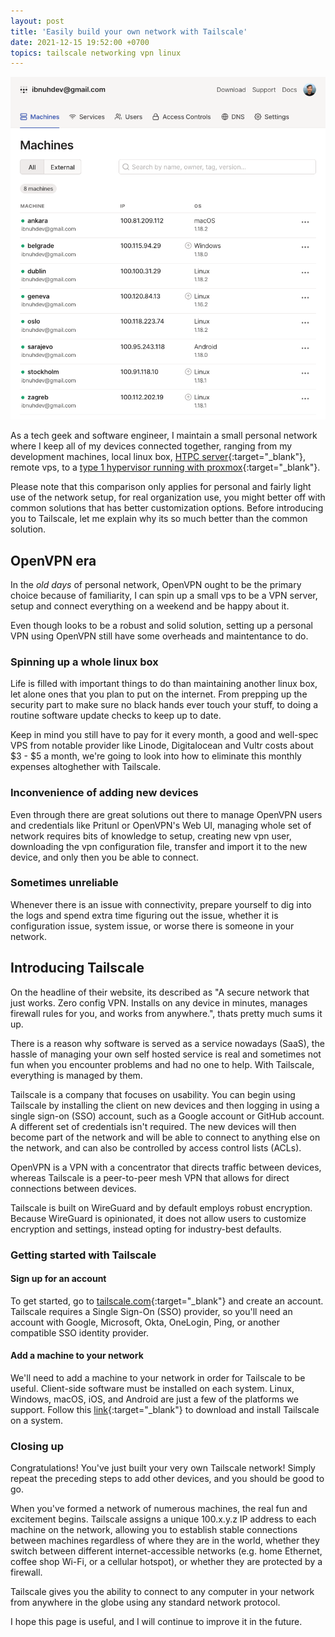 ```yaml
---
layout: post
title: 'Easily build your own network with Tailscale'
date: 2021-12-15 19:52:00 +0700
topics: tailscale networking vpn linux
---
```


![Tailscale device management page](/images/tailscale.png)

As a tech geek and software engineer, I maintain a small personal network where I keep all of my devices connected together, ranging from my development machines, local linux box, [HTPC server](https://en.wikipedia.org/wiki/Home_theater_PC){:target="\_blank"}, remote vps, to a [type 1 hypervisor running with proxmox](https://twitter.com/ibnuhx/status/1439492725129183234){:target="\_blank"}.

Please note that this comparison only applies for personal and fairly light use of the network setup, for real organization use, you might better off with common solutions that has better customization options. Before introducing you to Tailscale, let me explain why its so much better than the common solution.

## OpenVPN era

In the _old days_ of personal network, OpenVPN ought to be the primary choice because of familiarity, I can spin up a small vps to be a VPN server, setup and connect everything on a weekend and be happy about it.

Even though looks to be a robust and solid solution, setting up a personal VPN using OpenVPN still have some overheads and maintentance to do.

### Spinning up a whole linux box

Life is filled with important things to do than maintaining another linux box, let alone ones that you plan to put on the internet. From prepping up the security part to make sure no black hands ever touch your stuff, to doing a routine software update checks to keep up to date.

Keep in mind you still have to pay for it every month, a good and well-spec VPS from notable provider like Linode, Digitalocean and Vultr costs about $3 - $5 a month, we're going to look into how to eliminate this monthly expenses altoghether with Tailscale.

### Inconvenience of adding new devices

Even through there are great solutions out there to manage OpenVPN users and credentials like Pritunl or OpenVPN's Web UI, managing whole set of network requires bits of knowledge to setup, creating new vpn user, downloading the vpn configuration file, transfer and import it to the new device, and only then you be able to connect.

### Sometimes unreliable

Whenever there is an issue with connectivity, prepare yourself to dig into the logs and spend extra time figuring out the issue, whether it is configuration issue, system issue, or worse there is someone in your network.

## Introducing Tailscale

On the headline of their website, its described as "A secure network that just works. Zero config VPN. Installs on any device in minutes, manages firewall rules for you, and works from anywhere.", thats pretty much sums it up.

There is a reason why software is served as a service nowadays (SaaS), the hassle of managing your own self hosted service is real and sometimes not fun when you encounter problems and had no one to help. With Tailscale, everything is managed by them.

Tailscale is a company that focuses on usability. You can begin using Tailscale by installing the client on new devices and then logging in using a single sign-on (SSO) account, such as a Google account or GitHub account. A different set of credentials isn't required. The new devices will then become part of the network and will be able to connect to anything else on the network, and can also be controlled by access control lists (ACLs).

OpenVPN is a VPN with a concentrator that directs traffic between devices, whereas Tailscale is a peer-to-peer mesh VPN that allows for direct connections between devices.

Tailscale is built on WireGuard and by default employs robust encryption. Because WireGuard is opinionated, it does not allow users to customize encryption and settings, instead opting for industry-best defaults.

### Getting started with Tailscale

#### Sign up for an account

To get started, go to [tailscale.com](https://tailscale.com){:target="\_blank"} and create an account. Tailscale requires a Single Sign-On (SSO) provider, so you'll need an account with Google, Microsoft, Okta, OneLogin, Ping, or another compatible SSO identity provider.

#### Add a machine to your network

We'll need to add a machine to your network in order for Tailscale to be useful. Client-side software must be installed on each system. Linux, Windows, macOS, iOS, and Android are just a few of the platforms we support. Follow this [link](https://tailscale.com/download){:target="\_blank"} to download and install Tailscale on a system.

### Closing up

Congratulations! You've just built your very own Tailscale network! Simply repeat the preceding steps to add other devices, and you should be good to go.

When you've formed a network of numerous machines, the real fun and excitement begins. Tailscale assigns a unique 100.x.y.z IP address to each machine on the network, allowing you to establish stable connections between machines regardless of where they are in the world, whether they switch between different internet-accessible networks (e.g. home Ethernet, coffee shop Wi-Fi, or a cellular hotspot), or whether they are protected by a firewall.

Tailscale gives you the ability to connect to any computer in your network from anywhere in the globe using any standard network protocol.

I hope this page is useful, and I will continue to improve it in the future.
